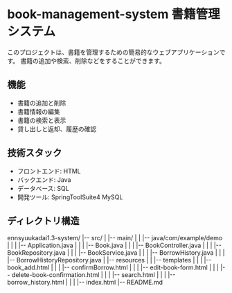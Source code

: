 # book-management-system 書籍管理システム
このプロジェクトは、書籍を管理するための簡易的なウェブアプリケーションです。
書籍の追加や検索、削除などをすることができます。

## 機能

- 書籍の追加と削除
- 書籍情報の編集
- 書籍の検索と表示
- 貸し出しと返却、履歴の確認

## 技術スタック

- フロントエンド: HTML
- バックエンド: Java
- データベース: SQL
- 開発ツール: SpringToolSuite4 MySQL

## ディレクトリ構造

ennsyuukadai1.3-system/
|-- src/
|   |-- main/
|   |   |-- java/com/example/demo
|   |   |   |-- Application.java
|   |   |   |-- Book.java
|   |   |   |-- BookController.java
|   |   |   |-- BookRepository.java
|   |   |   |-- BookService.java
|   |   |   |-- BorrowHistory.java
|   |   |   |-- BorrowHistoryRepository.java
|   |-- resources
|   |   |-- templates
|   |   |   |-- book_add.html
|   |   |   |-- confirmBorrow.html
|   |   |   |-- edit-book-form.html
|   |   |   |-- delete-book-confirmation.html
|   |   |   |-- search.html
|   |   |   |-- borrow_history.html
|   |   |   |-- index.html
|-- README.md
